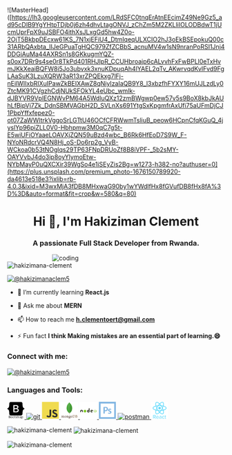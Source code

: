 ![MasterHead]([https://lh3.googleusercontent.com/LRdSFC0tnqErAtnEEcimZ49Ne9Gz5_ad95cDIB9YgYHtpTDjb0j6zh4dhvLtagONVJ_zChZm5M2ZKLliIOLODBdwT1jUcmUprFpX9uJSBFO4ithXsJLxgGd5hw4Z0o-2OjT5BkbpDEcxw61KS_7N1xjEFiU4_DtmIqeqULXCIO2hJ3oEkBSEpokuQ00c31ARbQAxbta_IIJeGPuaTgHQC979ZfZCBbS_acnuMV4w1sN9nranPoRSI1Jnj4DDGiAuMa44AXRSn1s8GKkugmYQZ-s0ox7DRr9s4se0r8TkPd401RHJIpR_CCUHbroajp6cALvvhFxFwBPLl0eTxHvmJKkXeaiBQFW8i5Jo3ubvxk3xnuKDpuqAh4lYAEL2qTv_AKwrvqdKvIFvd9FgLAaSuK3LzuXQRW3aR13xrZPQEkxg7lFj-nEilWIIxbRIXuIPawZkBEIXAwZ8qNiyIzaIaQB9Y8_l3xbzfhFYXY16mUJLzdLy0ZtcMK91CVgzhCdjNUkSFOkYL4eUbc_wmlk-dJBYVR9VplEGNWvPM64A5WdluQXz12zmBWgwp0ew57v5s9BoX8kbJkAUhLfBjpVj7Zk_DdnSBMVAGbH2D_SVLnXs691YtgSxKpgmfrAxUfi75aUFmDjCJ1PbpYffxfepez0-ot07ZaWWltrkVggoSrLGTtU46OCfCFRWwmTsliuB_peow6HCpnCfqKGuQ_4jyslYp96piZLL0V0-Hbhpmw3M0qC7g5t-E5wiUFiOYaaeLOAVXjZQN59uBzd4wbc_B6Rk6HfEoD7S9W_F-NYoNRdcrVQ4N8Hj_oS-Do6rp2g_VyB-WCkoa0b53tNOglqs29TP63FNpDRUoZf8B8iVPF-_5b2sMY-OAYVvbJ4do3ip8oyYlymoEtw-NYbMayP0uQXCXir39WgSo4e1iSEyZis2Bg=w1273-h382-no?authuser=0](https://plus.unsplash.com/premium_photo-1676150789920-da4613e518e3?ixlib=rb-4.0.3&ixid=M3wxMjA3fDB8MHxwaG90by1wYWdlfHx8fGVufDB8fHx8fA%3D%3D&auto=format&fit=crop&w=580&q=80)


<h1 align="center">Hi 👋, I'm Hakiziman Clement</h1>
<h3 align="center">A passionate Full Stack Developer from Rwanda.</h3>

<img align="right" alt="coding" width="400" src="https://www.careerguide.com/career/wp-content/uploads/2021/06/coding-freak-1.gif">

<p align="left"> <img src="https://komarev.com/ghpvc/?username=hakizimana-clement&label=Profile%20views&color=0e75b6&style=flat" alt="hakizimana-clement" /> </p>

<p align="left"> <a href="https://twitter.com/@hakizimanaclem5" target="blank"><img src="https://img.shields.io/twitter/follow/@hakizimanaclem5?logo=twitter&style=for-the-badge" alt="@hakizimanaclem5" /></a> </p>

- 🌱 I’m currently learning **React.js**

- 💬 Ask me about **MERN**

- 📫 How to reach me **h.clementoert@gmail.com**

- ⚡ Fun fact **I think Making mistakes are an essential part of learning.😄**

<h3 align="left">Connect with me:</h3>
<p align="left">
<a href="https://twitter.com/hakizimanaclem5" target="blank"><img align="center" src="https://raw.githubusercontent.com/rahuldkjain/github-profile-readme-generator/master/src/images/icons/Social/twitter.svg" alt="@hakizimanaclem5" height="30" width="40" /></a>
</p>

<h3 align="left">Languages and Tools:</h3>
<p align="left"> <a href="https://getbootstrap.com" target="_blank" rel="noreferrer"> <img src="https://raw.githubusercontent.com/devicons/devicon/master/icons/bootstrap/bootstrap-plain-wordmark.svg" alt="bootstrap" width="40" height="40"/> </a> <a href="https://git-scm.com/" target="_blank" rel="noreferrer"> <img src="https://www.vectorlogo.zone/logos/git-scm/git-scm-icon.svg" alt="git" width="40" height="40"/> </a> <a href="https://developer.mozilla.org/en-US/docs/Web/JavaScript" target="_blank" rel="noreferrer"> <img src="https://raw.githubusercontent.com/devicons/devicon/master/icons/javascript/javascript-original.svg" alt="javascript" width="40" height="40"/> </a> <a href="https://www.mongodb.com/" target="_blank" rel="noreferrer"> <img src="https://raw.githubusercontent.com/devicons/devicon/master/icons/mongodb/mongodb-original-wordmark.svg" alt="mongodb" width="40" height="40"/> </a> <a href="https://nodejs.org" target="_blank" rel="noreferrer"> <img src="https://raw.githubusercontent.com/devicons/devicon/master/icons/nodejs/nodejs-original-wordmark.svg" alt="nodejs" width="40" height="40"/> </a> <a href="https://www.photoshop.com/en" target="_blank" rel="noreferrer"> <img src="https://raw.githubusercontent.com/devicons/devicon/master/icons/photoshop/photoshop-line.svg" alt="photoshop" width="40" height="40"/> </a> <a href="https://postman.com" target="_blank" rel="noreferrer"> <img src="https://www.vectorlogo.zone/logos/getpostman/getpostman-icon.svg" alt="postman" width="40" height="40"/> </a> <a href="https://reactjs.org/" target="_blank" rel="noreferrer"> <img src="https://raw.githubusercontent.com/devicons/devicon/master/icons/react/react-original-wordmark.svg" alt="react" width="40" height="40"/> </a> </p>

<p><img align="left" src="https://github-readme-stats.vercel.app/api/top-langs?username=hakizimana-clement&show_icons=true&locale=en&layout=compact" alt="hakizimana-clement" /></p>

<p>&nbsp;<img align="center" src="https://github-readme-stats.vercel.app/api?username=hakizimana-clement&show_icons=true&locale=en" alt="hakizimana-clement" /></p>

<p><img align="center" src="https://github-readme-streak-stats.herokuapp.com/?user=hakizimana-clement&" alt="hakizimana-clement" /></p>
